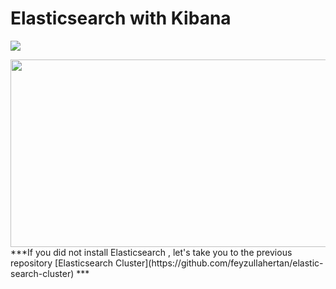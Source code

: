 # Elasticsearch with Kibana
[![](https://img.shields.io/badge/Documantation-1.0-brightgreen)]()

<img src="https://user-images.githubusercontent.com/37136204/150631954-fc532e29-834a-41a2-a137-c6da8bb015bc.png" width="700" height="300">
***If you did not install  Elasticsearch , let's take you to the previous repository [Elasticsearch Cluster](https://github.com/feyzullahertan/elastic-search-cluster) ***
